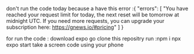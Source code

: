 don't run the code today because a have this error :{
  "errors": [
    "You have reached your request limit for today, 
    the next reset will be tomorrow at midnight UTC.
    If you need more requests, you can upgrade your 
    subscription here: https://gnews.io/#pricing"
  ]
}

for run the code :
download expo go 
clone this repositry 
run :npm i
    npx expo start
take a screen code using your phone
